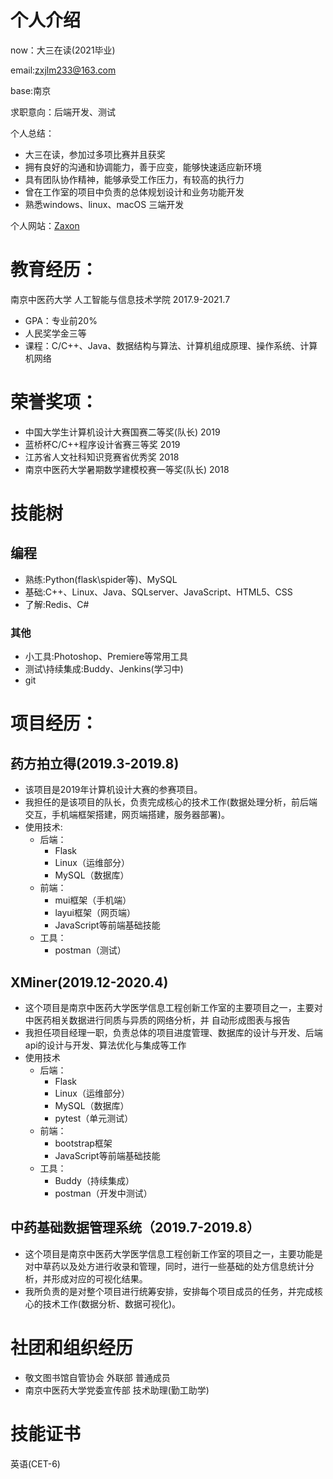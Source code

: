 # 个人介绍
now：大三在读(2021毕业)

email:zxjlm233@163.com

base:南京

求职意向：后端开发、测试

个人总结：
- 大三在读，参加过多项比赛并且获奖
- 拥有良好的沟通和协调能力，善于应变，能够快速适应新环境
- 具有团队协作精神，能够承受工作压力，有较高的执行力 
- 曾在工作室的项目中负责的总体规划设计和业务功能开发 
- 熟悉windows、linux、macOS 三端开发

个人网站：[Zaxon](http://harumonia.top/)

# 教育经历：
南京中医药大学 人工智能与信息技术学院 2017.9-2021.7
- GPA：专业前20%
- 人民奖学金三等
- 课程：C/C++、Java、数据结构与算法、计算机组成原理、操作系统、计算机网络

# 荣誉奖项：
- 中国大学生计算机设计大赛国赛二等奖(队长) 2019 
- 蓝桥杯C/C++程序设计省赛三等奖 2019 
- 江苏省人文社科知识竞赛省优秀奖 2018 
- 南京中医药大学暑期数学建模校赛一等奖(队长) 2018

# 技能树
## 编程
- 熟练:Python(flask\spider等)、MySQL
- 基础:C++、Linux、Java、SQLserver、JavaScript、HTML5、CSS
- 了解:Redis、C#
### 其他
- 小工具:Photoshop、Premiere等常用工具
- 测试\持续集成:Buddy、Jenkins(学习中)
- git

# 项目经历：
## 药方拍立得(2019.3-2019.8)
- 该项目是2019年计算机设计大赛的参赛项目。
- 我担任的是该项目的队长，负责完成核心的技术工作(数据处理分析，前后端交互，手机端框架搭建，网页端搭建，服务器部署)。
- 使用技术:
  - 后端：
    - Flask
    - Linux（运维部分）
    - MySQL（数据库）
  - 前端：
    - mui框架（手机端）
    - layui框架（网页端）
    - JavaScript等前端基础技能
  - 工具：
    - postman（测试）

## XMiner(2019.12-2020.4)
- 这个项目是南京中医药大学医学信息工程创新工作室的主要项目之一，主要对中医药相关数据进行同质与异质的网络分析，并 自动形成图表与报告
- 我担任项目经理一职，负责总体的项目进度管理、数据库的设计与开发、后端api的设计与开发、算法优化与集成等工作
- 使用技术
  - 后端：
    - Flask
    - Linux（运维部分）
    - MySQL（数据库）
    - pytest（单元测试）
  - 前端：
    - bootstrap框架
    - JavaScript等前端基础技能
  - 工具：
    - Buddy（持续集成）
    - postman（开发中测试）

## 中药基础数据管理系统（2019.7-2019.8）
- 这个项目是南京中医药大学医学信息工程创新工作室的项目之一，主要功能是对中草药以及处方进行收录和管理，同时，进行一些基础的处方信息统计分析，并形成对应的可视化结果。
- 我所负责的是对整个项目进行统筹安排，安排每个项目成员的任务，并完成核心的技术工作(数据分析、数据可视化)。



# 社团和组织经历
- 敬文图书馆自管协会  外联部   普通成员
- 南京中医药大学党委宣传部   技术助理(勤工助学)

# 技能证书
英语(CET-6)

